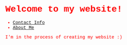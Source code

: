 <!-- make the url links red also-->
<style>
  body {
    font-family: 'Courier New', Courier, monospace;
    color: red;
  }
</style>

# Welcome to my website!

- [Contact Info](./contact.html)
- [About Me](./aboutme.html)

I'm in the process of creating my website :)

<!-- make the background a gif of stars-->
<style>
  body {
    background-image: url('matrix2.gif');
  }
</style>